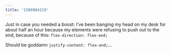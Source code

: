 ```yaml
---
title: '1580984119'
---
```

Just in case you needed a boost: I’ve been banging my head on my desk for about half an hour because my elements were refusing to push out to the end, because of this: `flex-direction: flex-end;`

Should be goddamn `justify-content: flex-end;`…
